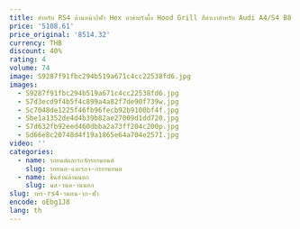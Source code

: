 ```yaml
---
title: สําหรับ RS4 ด้านหน้ากีฬา Hex ตาข่ายรังผึ้ง Hood Grill สีดําเงาสําหรับ Audi A4/S4 B8 2009 2010 2011 2012 11100036
price: '5108.61'
price_original: '8514.32'
currency: THB
discount: 40%
rating: 4
volume: 74
image: S9287f91fbc294b519a671c4cc22538fd6.jpg
images:
  - S9287f91fbc294b519a671c4cc22538fd6.jpg
  - S7d3ecd9f4b5f4c899a4a82f7de90f739w.jpg
  - Sc7048de1225f46fb96fecb92b9100bf4f.jpg
  - Sbe1a1352de4d4b39b82ae27009d1dd720.jpg
  - S7d632fb92eed460dbba2a73ff204c200p.jpg
  - Sd66e8c20748d4f19a1865e64a704e257I.jpg
video: ''
categories:
  - name: รถยนต์และรถจักรยานยนต์
    slug: รถยนต-และรถจ-กรยานยนต
  - name: ชิ้นส่วนด้านนอก
    slug: นส-วนด-านนอก
slug: าหร-rs4-านหน-าก-ฬา
encode: oEbg1J8
lang: th
---
```

  